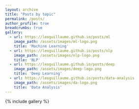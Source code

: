 ```yaml
---
layout: archive
title: "Posts by topic"
permalink: /posts/
author_profile: true
breadcrumbs: true
gallery:
  - url: https://leoguillaume.github.io/posts/ml
    image_path: /assets/images/ml-logo.png
    title: 'Machine Learning'
  - url: https://leoguillaume.github.io/posts/nlp
    image_path: /assets/images/nlp-logo.png
    title: 'NLP'
  - url: https://leoguillaume.github.io/posts/deep
    image_path: /assets/images/deep-logo.png
    title: 'Deep Learning'
  - url: https://leoguillaume.github.io/posts/data-analysis
    image_path: /assets/images/da-logo.png
    title: 'Data Analysis'
---
```

{% include gallery %}
